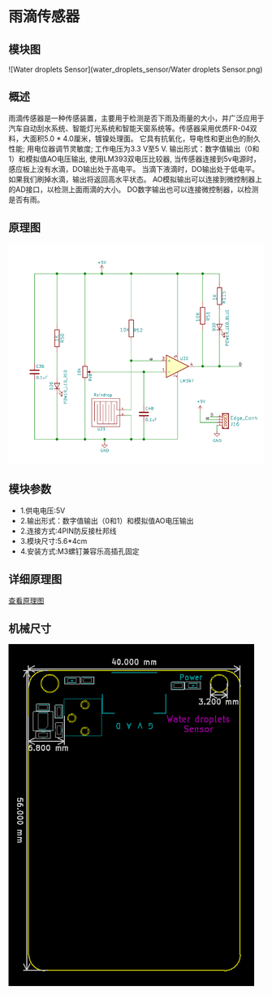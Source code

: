 # 雨滴传感器 

## 模块图

![Water droplets Sensor](water_droplets_sensor/Water droplets Sensor.png)

## 概述

雨滴传感器是一种传感装置，主要用于检测是否下雨及雨量的大小，并广泛应用于汽车自动刮水系统、智能灯光系统和智能天窗系统等。传感器采用优质FR-04双料，大面积5.0 * 4.0厘米，镀镍处理面。 它具有抗氧化，导电性和更出色的耐久性能; 用电位器调节灵敏度; 工作电压为3.3 V至5 V. 输出形式：数字值输出（0和1）和模拟值AO电压输出, 使用LM393双电压比较器, 当传感器连接到5v电源时，感应板上没有水滴，DO输出处于高电平。 当滴下液滴时，DO输出处于低电平。 如果我们刷掉水滴，输出将返回高水平状态。 AO模拟输出可以连接到微控制器上的AD接口，以检测上面雨滴的大小。 DO数字输出也可以连接微控制器，以检测是否有雨。

## 原理图

![01](water_droplets_sensor/01.png)

## 模块参数

* 1.供电电压:5V
* 2.输出形式：数字值输出（0和1）和模拟值AO电压输出
* 2.连接方式:4PIN防反接杜邦线
* 3.模块尺寸:5.6*4cm
* 4.安装方式:M3螺钉兼容乐高插孔固定

## 详细原理图

 [查看原理图](water_droplets_sensor/雨滴传感器.pdf) 

## 机械尺寸



![02](water_droplets_sensor/02.png)